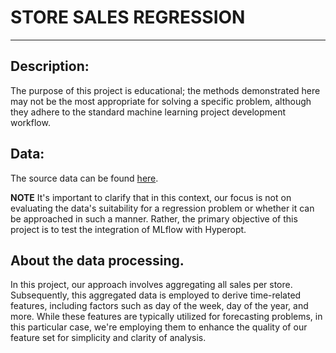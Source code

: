 # STORE SALES REGRESSION
---

## Description:

The purpose of this project is educational; the methods demonstrated here may not be the most appropriate for solving a specific problem, although they adhere to the standard machine learning project development workflow.

## Data:

The source data can be found [here](https://www.kaggle.com/competitions/demand-forecasting-kernels-only/data).

**NOTE** 
It's important to clarify that in this context, our focus is not on evaluating the data's suitability for a regression problem or whether it can be approached in such a manner. Rather, the primary objective of this project is to test the integration of MLflow with Hyperopt.


## About the data processing.

In this project, our approach involves aggregating all sales per store. Subsequently, this aggregated data is employed to derive time-related features, including factors such as day of the week, day of the year, and more. While these features are typically utilized for forecasting problems, in this particular case, we're employing them to enhance the quality of our feature set for simplicity and clarity of analysis.